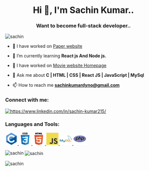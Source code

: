 <h1 align="center">Hi 👋, I'm Sachin Kumar..</h1>
<h3 align="center">Want to become full-stack developer..</h3>

<p align="left"> <img src="https://komarev.com/ghpvc/?username=sachin&label=Profile%20views&color=0e75b6&style=flat" alt="sachin" /> </p>

- 🔭 I have worked on [Paper website](http://mitpaperdown.rf.gd/login.php)

- 🌱 I’m currently learning **React js And Node js.**

- 🔭 I have worked on [Movie website Homepage](https://goputen.github.io/movieszone/)

- 💬 Ask me about **C | HTML | CSS | React JS | JavaScript | MySql**

- 📫 How to reach me **sachinkumardyno@gmail.com**

<h3 align="left">Connect with me:</h3>
<p align="left">
<a href="https://linkedin.com/in/https://www.linkedin.com/in/sachin-kumar215/" target="blank"><img align="center" src="https://raw.githubusercontent.com/rahuldkjain/github-profile-readme-generator/master/src/images/icons/Social/linked-in-alt.svg" alt="https://www.linkedin.com/in/sachin-kumar215/" height="30" width="40" /></a>
</p>

<h3 align="left">Languages and Tools:</h3>
<p align="left"> <a href="https://www.cprogramming.com/" target="_blank" rel="noreferrer"> <img src="https://raw.githubusercontent.com/devicons/devicon/master/icons/c/c-original.svg" alt="c" width="40" height="40"/> </a> <a href="https://www.w3schools.com/css/" target="_blank" rel="noreferrer"> <img src="https://raw.githubusercontent.com/devicons/devicon/master/icons/css3/css3-original-wordmark.svg" alt="css3" width="40" height="40"/> </a> <a href="https://www.w3.org/html/" target="_blank" rel="noreferrer"> <img src="https://raw.githubusercontent.com/devicons/devicon/master/icons/html5/html5-original-wordmark.svg" alt="html5" width="40" height="40"/> </a> <a href="https://developer.mozilla.org/en-US/docs/Web/JavaScript" target="_blank" rel="noreferrer"> <img src="https://raw.githubusercontent.com/devicons/devicon/master/icons/javascript/javascript-original.svg" alt="javascript" width="40" height="40"/> </a> <a href="https://www.mysql.com/" target="_blank" rel="noreferrer"> <img src="https://raw.githubusercontent.com/devicons/devicon/master/icons/mysql/mysql-original-wordmark.svg" alt="mysql" width="40" height="40"/> </a> <a href="https://www.php.net" target="_blank" rel="noreferrer"> <img src="https://raw.githubusercontent.com/devicons/devicon/master/icons/php/php-original.svg" alt="php" width="40" height="40"/> </a> </p>

<p><img align="left" src="https://github-readme-stats.vercel.app/api/top-langs?username=sachin&show_icons=true&locale=en&layout=compact" alt="sachin" /></p>

<p>&nbsp;<img align="center" src="https://github-readme-stats.vercel.app/api?username=sachin&show_icons=true&locale=en" alt="sachin" /></p>

<p><img align="center" src="https://github-readme-streak-stats.herokuapp.com/?user=sachin&" alt="sachin" /></p>

